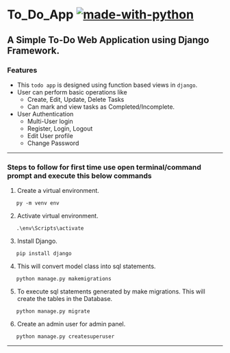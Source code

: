 # To_Do_App [![made-with-python](https://img.shields.io/badge/Made%20with-Python-1f425f.svg)](https://www.python.org/)
A Simple To-Do Web Application using Django Framework.
--------------------------------------------------------
### Features
* This `todo app` is designed using function based views in `django`.
* User can perform basic operations like
  * Create, Edit, Update, Delete Tasks
  * Can mark and view tasks as Completed/Incomplete.
* User Authentication
  * Multi-User login
  * Register, Login, Logout
  * Edit User profile
  * Change Password
----------------------------------------------------
### Steps to follow for first time use open terminal/command prompt and execute this below commands

1. Create a virtual environment.
~~~
   py -m venv env
~~~
2. Activate virtual environment.
~~~
   .\env\Scripts\activate
~~~
3. Install Django.
~~~
   pip install django
~~~
4. This will convert model class into sql statements.
~~~
   python manage.py makemigrations
~~~
5.  To execute sql statements generated by make migrations. This will create the tables in the Database. 
~~~
   python manage.py migrate
~~~
6. Create an admin user for admin panel.
~~~
   python manage.py createsuperuser
~~~
--------------------------------------------------

